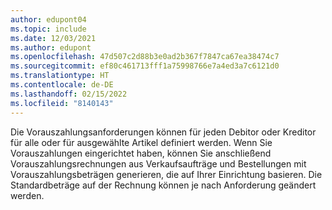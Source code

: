 ```yaml
---
author: edupont04
ms.topic: include
ms.date: 12/03/2021
ms.author: edupont
ms.openlocfilehash: 47d507c2d88b3e0ad2b367f7847ca67ea38474c7
ms.sourcegitcommit: ef80c461713fff1a75998766e7a4ed3a7c6121d0
ms.translationtype: HT
ms.contentlocale: de-DE
ms.lasthandoff: 02/15/2022
ms.locfileid: "8140143"
---
```

Die Vorauszahlungsanforderungen können für jeden Debitor oder Kreditor für alle oder für ausgewählte Artikel definiert werden. Wenn Sie Vorauszahlungen eingerichtet haben, können Sie anschließend Vorauszahlungsrechnungen aus Verkaufsaufträge und Bestellungen mit Vorauszahlungsbeträgen generieren, die auf Ihrer Einrichtung basieren. Die Standardbeträge auf der Rechnung können je nach Anforderung geändert werden.  
